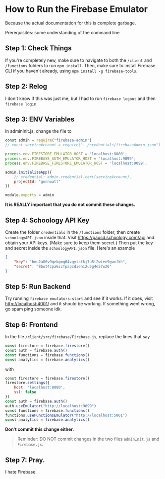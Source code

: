 # How to Run the Firebase Emulator

Because the actual documentation for this is complete garbage.

Prerequisites: some understanding of the command line

## Step 1: Check Things

If you're completely new, make sure to navigate to both the `/client` and `/functions` folders to run `npm install`. Then, make sure to install Firebase CLI if you haven't already, using `npm install -g firebase-tools`.

## Step 2: Relog

I don't know if this was just me, but I had to run `firebase logout` and then `firebase login`.

## Step 3: ENV Variables

In adminInit.js, change the file to

```js
const admin = require("firebase-admin")
// const serviceAccount = require("../credentials/firebaseAdmin.json")

process.env.FIRESTORE_EMULATOR_HOST = 'localhost:8080';
process.env.FIREBASE_AUTH_EMULATOR_HOST = 'localhost:9099';
process.env.FIREBASE_FIRESTORE_EMULATOR_HOST = 'localhost:9099';

admin.initializeApp({
    // credential: admin.credential.cert(serviceAccount),
    projectId: "gunnwatt"
})

module.exports = admin
```

**It is REALLY important that you do not commit these changes.**

## Step 4: Schoology API Key

Create the folder `credentials` in the `/functions` folder, then create `schoologyAPI.json` inside that.
Visit <https://pausd.schoology.com/api> and obtain your API keys. (Make sure to keep them secret.) Then put the key and secret inside the `schoologyAPI.json` file.
Here's an example

```json
{
    "key": "hmu2a86v9qekgmg64vgyicfkj7u5t2wiee9gwxfkh",
    "secret": "8bwt4zpa6izfpapcdieni2u5g4e57w26"
}
```

## Step 5: Run Backend

Try running `firebase emulators:start` and see if it works. If it does, visit <http://localhost:4001/> and it should be working. If something went wrong, go spam ping someone idk.

## Step 6: Frontend

In the file `/client/src/firebase/Firebase.js`, replace the lines that say

```js
const firestore = firebase.firestore()
const auth = firebase.auth()
const functions = firebase.functions()
const analytics = firebase.analytics()
```

with

```js
const firestore = firebase.firestore()
firestore.settings({
    host: 'localhost:8080',
    ssl: false
})
const auth = firebase.auth()
auth.useEmulator("http://localhost:9099")
const functions = firebase.functions()
functions.useFunctionsEmulator("http://localhost:5001")
const analytics = firebase.analytics()
```

**Don't commit this change either.**

>Reminder: DO NOT commit changes in the two files `adminInit.js` and `Firebase.js`.

## Step 7: Pray.

I hate Firebase.
